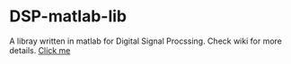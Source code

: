 # DSP-matlab-lib
A libray written in matlab for Digital Signal Procssing.
Check wiki for more details. [Click me](https://github.com/dinhanhx/DSP-matlab-lib/wiki)
